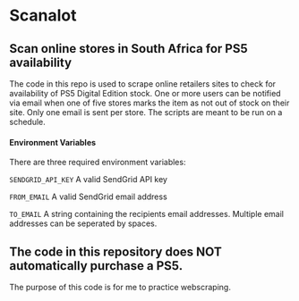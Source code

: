 # Scanalot
## Scan online stores in South Africa for PS5 availability

The code in this repo is used to scrape online retailers sites to check for availability of PS5 Digital Edition stock. One or more users can be notified via email when one of five stores marks the item as not out of stock on their site. Only one email is sent per store. The scripts are meant to be run on a schedule.

#### Environment Variables

There are three required environment variables:

`SENDGRID_API_KEY` A valid SendGrid API key

`FROM_EMAIL` A valid SendGrid email address

`TO_EMAIL` A string containing the recipients email addresses. Multiple email addresses can be seperated by spaces.

## The code in this repository does **NOT** automatically purchase a PS5.
The purpose of this code is for me to practice webscraping.
